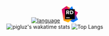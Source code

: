 <div align="center">
  <!--<img src="./src/cat-spin2.gif" width="260px" height=100/>
  <img src="./src/cat-spin1.gif" width="260px" height=100/>
  <img src="./src/maxwell-cat.gif" width="260px" height="100px"/>
  <br>            
  <br>-->
  
[![language](https://skillicons.dev/icons?i=html,css,js,cs,visualstudio,vscode)](https://skillicons.dev)&nbsp;<img src="./src/JetBrains_Rider_Icon.svg.png" height="45px"/><br>
![pigluz's wakatime stats](https://github-readme-stats.vercel.app/api/wakatime?username=pigluz&langs_count=10&layout=compact&theme=react&hide_border=true&bg_color=0D1117&title_color=5ce1e6&icon_color=5ce1e6&range=all_time)
![Top Langs](https://github-readme-stats-git-master-pigluz.vercel.app/api/top-langs/?username=pigluz&langs_count=10&layout=compact&theme=react&hide_border=true&bg_color=0D1117&title_color=5ce1e6&icon_color=5ce1e6)
</div>
   
   
   <!--## Languages I know:
[![language](https://skillicons.dev/icons?i=html,css,cs)](https://skillicons.dev)

## What I want to learn:
[![knowlanguange](https://skillicons.dev/icons?i=ts,js,py,bootstrap,tailwind)](https://skillicons.dev)

## Tools I use:
[![tools](https://skillicons.dev/icons?i=vscode,visualstudio)](https://skillicons.dev) &nbsp;<img src="./src/JetBrains_Rider_Icon.svg.png" height="45px"/>
  --> 
